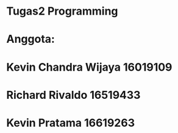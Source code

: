 # Tugas2 Programming 
# Anggota:
# Kevin Chandra Wijaya 16019109
# Richard Rivaldo 16519433
# Kevin Pratama 16619263
